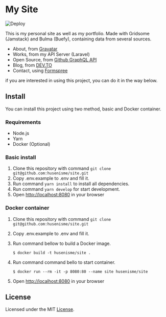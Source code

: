 # My Site

![Deploy](https://github.com/husenisme/site/workflows/Deploy/badge.svg)

This is my personal site as well as my portfolio. Made with Gridsome (Jamstack) and Bulma (Buefy), containing data from several sources.

- About, from [Gravatar](http://gravatar.com)
- Works, from my API Server (Laravel)
- Open Source, from [Github GraphQL API](https://docs.github.com/en/graphql)
- Blog, from [DEV.TO](http://dev.to)
- Contact, using [Formspree](http://formspree.io/)

if you are interested in using this project, you can do it in the way below.

## Install

You can install this project using two method, basic and Docker container.

### Requirements

- Node.js
- Yarn
- Docker (Optional)

### Basic install

1. Clone this repository with command `git clone git@github.com:husenisme/site.git`
2. Copy .env.example to .env and fill it.
3. Run command `yarn install` to install all dependencies.
4. Run command `yarn develop` for start development.
5. Open [http://localhost:8080]([http://localhost:8080) in your browser

### Docker container

1. Clone this repository with command `git clone git@github.com:husenisme/site.git`
2. Copy .env.example to .env and fill it.
3. Run command bellow to build a Docker image.
   
   `$ docker build -t husenisme/site .`
4. Run command command bello to start container.
   
   `$ docker run --rm -it -p 8080:80 --name site husenisme/site`
5. Open [http://localhost:8080]([http://localhost:8080) in your browser

## License
Licensed under the MIT [License](https://github.com/husenisme/site/blob/master/LICENSE).
